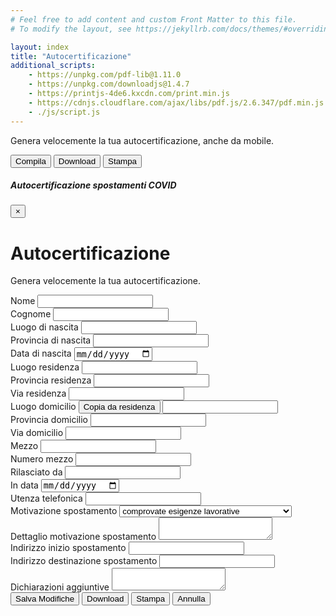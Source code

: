 ```yaml
---
# Feel free to add content and custom Front Matter to this file.
# To modify the layout, see https://jekyllrb.com/docs/themes/#overriding-theme-defaults

layout: index
title: "Autocertificazione"
additional_scripts:
    - https://unpkg.com/pdf-lib@1.11.0
    - https://unpkg.com/downloadjs@1.4.7
    - https://printjs-4de6.kxcdn.com/print.min.js
    - https://cdnjs.cloudflare.com/ajax/libs/pdf.js/2.6.347/pdf.min.js
    - ./js/script.js
---
```

<div class="px-3 py-3 pt-md-5 pb-md-4 mx-auto text-center">
    <p class="lead">Genera velocemente la tua autocertificazione, anche da mobile.</p>
</div>
<div class="text-center">
    <button type="button" class="btn btn-success" data-toggle="modal" data-target="#autocertEditModal">
        Compila
    </button>
    <button type="button" class="btn btn-success download-button">
        Download
    </button>
    <button type="button" class="btn btn-success print-button">
        Stampa
    </button>
</div>
<div class="row justify-content-center">
    <div class="col-md-12 text-center">
        <canvas class="img-fluid" id="the-canvas" onclick="openModal()"></canvas>
    </div>
</div>

<!-- Modal -->
<div class="modal fade" id="autocertEditModal" tabindex="-1" role="dialog" aria-labelledby="autocertEditModalLabel" aria-hidden="true">
    <div class="modal-dialog modal-xl" role="document">
    <div class="modal-content">
        <form id="autocertificazione" novalidate>
        <div class="modal-header">
            <h5 class="modal-title" id="autocertEditModalLabel">Autocertificazione spostamenti COVID</h5>
            <button type="button" class="close" data-dismiss="modal" aria-label="Close">
            <span aria-hidden="true">&times;</span>
            </button>
        </div>
        <div class="modal-body">
            <div class="container">
            <div class="px-3 py-3 pt-md-5 pb-md-4 mx-auto text-center">
                <h1>Autocertificazione</h1>
                <p class="lead">Genera velocemente la tua autocertificazione.</p>
            </div>
            <div class="form-row">
                <div class="form-group col-md-6">
                <label for="nome">Nome</label>
                <input type="text" class="form-control" id="nome" name="nome">
                </div>
                <div class="form-group col-md-6">
                <label for="cognome">Cognome</label>
                <input type="text" class="form-control" id="cognome" name="cognome">
                </div>
            </div>
            <div class="form-row">
                <div class="form-group col-md-4">
                <label for="luogoDiNascita">Luogo di nascita</label>
                <input type="text" class="form-control" id="luogoDiNascita" name="luogoDiNascita">
                </div>
                <div class="form-group col-md-4">
                <label for="provinciaDiNascita">Provincia di nascita</label>
                <input type="text" class="form-control" id="provinciaDiNascita" name="provinciaDiNascita">
                </div>
                <div class="form-group col-md-4">
                <label for="dataNascita">Data di nascita</label>
                <input type="date" class="form-control" id="dataNascita" name="dataNascita">
                </div>
            </div>
            <div class="form-row">
                <div class="form-group col-md-4">
                <label for="luogoResidenza">Luogo residenza</label>
                <input type="text" class="form-control" id="luogoResidenza" name="luogoResidenza">
                </div>
                <div class="form-group col-md-4">
                <label for="provinciaResidenza">Provincia residenza</label>
                <input type="text" class="form-control" id="provinciaResidenza" name="provinciaResidenza">
                </div>
                <div class="form-group col-md-4">
                <label for="viaResidenza">Via residenza</label>
                <input type="text" class="form-control" id="viaResidenza" name="viaResidenza">
                </div>
            </div>
            <div class="form-row">
                <div class="form-group col-md-4">
                <label for="luogoDomicilio">Luogo domicilio <button type="button" class="btn btn-primary btn-sm" id="copy-from-residenza">Copia da residenza</button></label>
                <input type="text" class="form-control" id="luogoDomicilio" name="luogoDomicilio">
                </div>
                <div class="form-group col-md-4">
                <label for="provinciaDomicilio">Provincia domicilio</label>
                <input type="text" class="form-control" id="provinciaDomicilio" name="provinciaDomicilio">
                </div>
                <div class="form-group col-md-4">
                <label for="viaDomicilio">Via domicilio</label>
                <input type="text" class="form-control" id="viaDomicilio" name="viaDomicilio">
                </div>
            </div>
            <div class="form-row">
                <div class="form-group col-md-4">
                <label for="mezzo">Mezzo</label>
                <input type="text" class="form-control" id="mezzo" name="mezzo">
                </div>
                <div class="form-group col-md-4">
                <label for="numeroMezzo">Numero mezzo</label>
                <input type="text" class="form-control" id="numeroMezzo" name="numeroMezzo">
                </div>
                <div class="form-group col-md-4">
                <label for="mezzoRilasciatoDa">Rilasciato da</label>
                <input type="text" class="form-control" id="mezzoRilasciatoDa" name="mezzoRilasciatoDa">
                </div>
            </div>
            <div class="form-row">
                <div class="form-group col-md-6">
                <label for="inDataDocumento">In data</label>
                <input type="date" class="form-control" id="inDataDocumento" name="inDataDocumento">
                </div>
                <div class="form-group col-md-6">
                <label for="utenzaTelefonica">Utenza telefonica</label>
                <input type="text" class="form-control" id="utenzaTelefonica" name="utenzaTelefonica">
                </div>
            </div>
            <div class="form-row">
                <div class="form-group col-md-4">
                <label for="motivazioneSpostamento">Motivazione spostamento</label>
                <select id="motivazioneSpostamento" name="motivazioneSpostamento" class="form-control">
                    <option value="Scelta1">comprovate esigenze lavorative</option>
                    <option value="Scelta2">motivi di salute</option>
                    <option value="Scelta3">altri motivi ammessi dalle vigenti normative</option>
                </select>
                </div>
                <div class="form-group col-md-8">
                <label for="dettaglioMotivazioneSpostamento">Dettaglio motivazione spostamento</label>
                <textarea class="form-control" id="dettaglioMotivazioneSpostamento" name="dettaglioMotivazioneSpostamento"></textarea>
                </div>
            </div>
            <div class="form-row">
                <div class="form-group col-md-6">
                <label for="indirizzoInizioSpostamento">Indirizzo inizio spostamento</label>
                <input type="text" class="form-control" id="indirizzoInizioSpostamento" name="indirizzoInizioSpostamento">
                </div>
                <div class="form-group col-md-6">
                <label for="indirizzoDestinazioneSpostamento">Indirizzo destinazione spostamento</label>
                <input type="text" class="form-control" id="indirizzoDestinazioneSpostamento" name="indirizzoDestinazioneSpostamento">
                </div>
            </div>
            <div class="form-row">
                <div class="form-group col-md-6">
                <label for="dichiarazioniAggiuntive">Dichiarazioni aggiuntive</label>
                <textarea class="form-control" id="dichiarazioniAggiuntive" name="dichiarazioniAggiuntive"></textarea>
                </div>
            </div>
            </div>
        </div>
        <div class="modal-footer">
            <button type="button" class="btn btn-primary" id="salva-modifiche">Salva Modifiche</button>
            <button type="button" class="btn btn-primary download-button" id="download">Download</button>
            <button type="button" class="btn btn-primary print-button" id="stampa">Stampa</button>
            <button type="button" class="btn btn-secondary" data-dismiss="modal">Annulla</button>
        </div>
        </form>
    </div>
    </div>
</div>